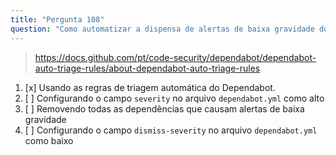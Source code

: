 ```yaml
---
title: "Pergunta 108"
question: "Como automatizar a dispensa de alertas de baixa gravidade do Dependabot?"
---
```



> https://docs.github.com/pt/code-security/dependabot/dependabot-auto-triage-rules/about-dependabot-auto-triage-rules
1. [x] Usando as regras de triagem automática do Dependabot.
1. [ ] Configurando o campo `severity` no arquivo `dependabot.yml` como alto
1. [ ] Removendo todas as dependências que causam alertas de baixa gravidade
1. [ ] Configurando o campo `dismiss-severity` no arquivo `dependabot.yml` como baixo
